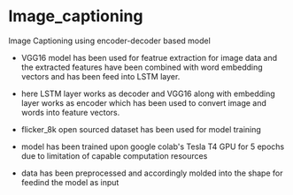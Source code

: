 # Image_captioning
Image Captioning using encoder-decoder based model


* VGG16 model has been used for featrue extraction for image data and the extracted features have been combined with word embedding vectors and has been feed into LSTM layer.

* here LSTM layer works as decoder and VGG16 along with embedding layer works as encoder which has been used to convert image and words into feature vectors.

* flicker_8k open sourced dataset has been used for model training

* model has been trained upon google colab's Tesla T4 GPU for 5 epochs due to limitation of capable computation resources

* data has been preprocessed and accordingly molded into the shape for feedind the model as input

